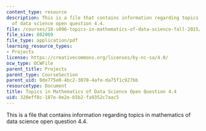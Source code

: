 ```yaml
---
content_type: resource
description: This is a file that contains information regarding topics in mathematics
  of data science open question 4.4.
file: /courses/18-s096-topics-in-mathematics-of-data-science-fall-2015/320eff8c187e0e2e65b2fa9352c7aac5_MIT18_S096F15_Open4.4.pdf
file_size: 802069
file_type: application/pdf
learning_resource_types:
- Projects
license: https://creativecommons.org/licenses/by-nc-sa/4.0/
ocw_type: OCWFile
parent_title: Projects
parent_type: CourseSection
parent_uid: 0de775e0-4bc2-3070-4afe-da75f1c927bb
resourcetype: Document
title: Topics in Mathematics of Data Science Open Question 4.4
uid: 320eff8c-187e-0e2e-65b2-fa9352c7aac5
---
```

This is a file that contains information regarding topics in mathematics of data science open question 4.4.